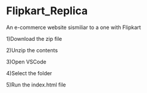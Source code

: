 # Flipkart_Replica
An e-commerce website sismiliar to a one with Flipkart 

1)Download the zip file



2)Unzip the contents



3)Open VSCode


4)Select the folder 



5)Run the index.html file
